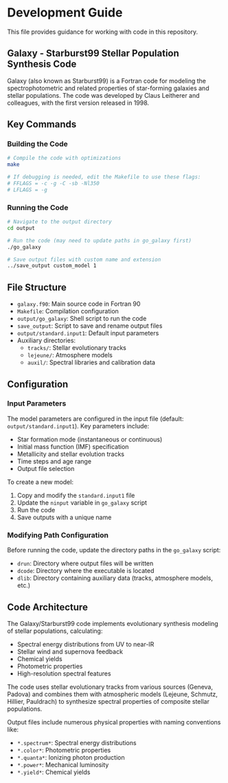 # Development Guide

This file provides guidance for working with code in this repository.

## Galaxy - Starburst99 Stellar Population Synthesis Code

Galaxy (also known as Starburst99) is a Fortran code for modeling the spectrophotometric and related properties of star-forming galaxies and stellar populations. The code was developed by Claus Leitherer and colleagues, with the first version released in 1998.

## Key Commands

### Building the Code

```bash
# Compile the code with optimizations
make

# If debugging is needed, edit the Makefile to use these flags:
# FFLAGS = -c -g -C -sb -Nl350
# LFLAGS = -g
```

### Running the Code

```bash
# Navigate to the output directory
cd output

# Run the code (may need to update paths in go_galaxy first)
./go_galaxy

# Save output files with custom name and extension
../save_output custom_model 1
```

## File Structure

- `galaxy.f90`: Main source code in Fortran 90
- `Makefile`: Compilation configuration
- `output/go_galaxy`: Shell script to run the code
- `save_output`: Script to save and rename output files
- `output/standard.input1`: Default input parameters
- Auxiliary directories:
  - `tracks/`: Stellar evolutionary tracks
  - `lejeune/`: Atmosphere models
  - `auxil/`: Spectral libraries and calibration data

## Configuration

### Input Parameters

The model parameters are configured in the input file (default: `output/standard.input1`). Key parameters include:

- Star formation mode (instantaneous or continuous)
- Initial mass function (IMF) specification
- Metallicity and stellar evolution tracks
- Time steps and age range
- Output file selection

To create a new model:
1. Copy and modify the `standard.input1` file
2. Update the `ninput` variable in `go_galaxy` script
3. Run the code
4. Save outputs with a unique name

### Modifying Path Configuration

Before running the code, update the directory paths in the `go_galaxy` script:
- `drun`: Directory where output files will be written
- `dcode`: Directory where the executable is located
- `dlib`: Directory containing auxiliary data (tracks, atmosphere models, etc.)

## Code Architecture

The Galaxy/Starburst99 code implements evolutionary synthesis modeling of stellar populations, calculating:

- Spectral energy distributions from UV to near-IR
- Stellar wind and supernova feedback
- Chemical yields
- Photometric properties
- High-resolution spectral features

The code uses stellar evolutionary tracks from various sources (Geneva, Padova) and combines them with atmospheric models (Lejeune, Schmutz, Hillier, Pauldrach) to synthesize spectral properties of composite stellar populations.

Output files include numerous physical properties with naming conventions like:
- `*.spectrum*`: Spectral energy distributions
- `*.color*`: Photometric properties
- `*.quanta*`: Ionizing photon production
- `*.power*`: Mechanical luminosity
- `*.yield*`: Chemical yields